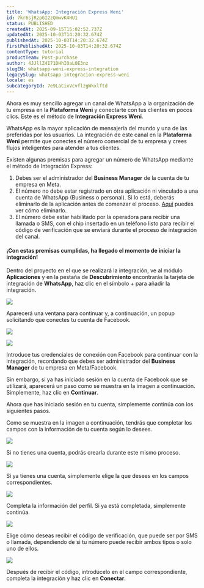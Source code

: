 ```yaml
---
title: 'WhatsApp: Integración Express Weni'
id: 7kr6sjRzpGI2zQmwvK4HU1
status: PUBLISHED
createdAt: 2025-09-15T15:02:52.737Z
updatedAt: 2025-10-03T14:20:32.674Z
publishedAt: 2025-10-03T14:20:32.674Z
firstPublishedAt: 2025-10-03T14:20:32.674Z
contentType: tutorial
productTeam: Post-purchase
author: 4JJllZ4I71DHhIOaLOE3nz
slugEN: whatsapp-weni-express-integration
legacySlug: whatsapp-integracion-express-weni
locale: es
subcategoryId: 7e9LaCixVcvflzgWkxlftd
---
```


Ahora es muy sencillo agregar un canal de WhatsApp a la organización de tu empresa en la **Plataforma Weni** y conectarte con tus clientes en pocos clics. Este es el método de **Integración Express Weni**.

WhatsApp es la mayor aplicación de mensajería del mundo y una de las preferidas por los usuarios. La integración de este canal en la **Plataforma Weni** permite que conectes el número comercial de tu empresa y crees flujos inteligentes para atender a tus clientes.

Existen algunas premisas para agregar un número de WhatsApp mediante el método de Integración Express:

1. Debes ser el administrador del **Business Manager** de la cuenta de tu empresa en Meta.
2. El número no debe estar registrado en otra aplicación ni vinculado a una cuenta de WhatsApp (Business o personal). Si lo está, deberás eliminarlo de la aplicación antes de comenzar el proceso. [Aquí](https://faq.whatsapp.com/605464643328528/?cms_platform=android&locale=pt_BR) puedes ver cómo eliminarlo.
3. El número debe estar habilitado por la operadora para recibir una llamada o SMS, con el chip insertado en un teléfono listo para recibir el código de verificación que se enviará durante el proceso de integración del canal.

#### **¡Con estas premisas cumplidas, ha llegado el momento de iniciar la integración!**

Dentro del proyecto en el que se realizará la integración, ve al módulo **Aplicaciones** y en la pestaña de **Descubrimiento** encontrarás la tarjeta de integración de **WhatsApp**, haz clic en el símbolo \+ para añadir la integración.

![](https://raw.githubusercontent.com/vtexdocs/help-center-content/refs/heads/main/docs/es/tutorials/weni-by-vtex/integraciones/whatsapp-integracion-express-weni_1.png)

Aparecerá una ventana para continuar y, a continuación, un popup solicitando que conectes tu cuenta de Facebook.

![](https://raw.githubusercontent.com/vtexdocs/help-center-content/refs/heads/main/docs/es/tutorials/weni-by-vtex/integraciones/whatsapp-integracion-express-weni_2.png)

![](https://raw.githubusercontent.com/vtexdocs/help-center-content/refs/heads/main/docs/es/tutorials/weni-by-vtex/integraciones/whatsapp-integracion-express-weni_3.png)

Introduce tus credenciales de conexión con Facebook para continuar con la integración, recordando que debes ser administrador del **Business Manager** de tu empresa en Meta/Facebook.

Sin embargo, si ya has iniciado sesión en la cuenta de Facebook que se utilizará, aparecerá un paso como se muestra en la imagen a continuación. Simplemente, haz clic en **Continuar**.

Ahora que has iniciado sesión en tu cuenta, simplemente continúa con los siguientes pasos.

Como se muestra en la imagen a continuación, tendrás que completar los campos con la información de tu cuenta según lo desees.

![](https://raw.githubusercontent.com/vtexdocs/help-center-content/refs/heads/main/docs/es/tutorials/weni-by-vtex/integraciones/whatsapp-integracion-express-weni_4.png)

Si no tienes una cuenta, podrás crearla durante este mismo proceso.

![](https://raw.githubusercontent.com/vtexdocs/help-center-content/refs/heads/main/docs/es/tutorials/weni-by-vtex/integraciones/whatsapp-integracion-express-weni_5.png)

Si ya tienes una cuenta, simplemente elige la que desees en los campos correspondientes.

![](https://raw.githubusercontent.com/vtexdocs/help-center-content/refs/heads/main/docs/es/tutorials/weni-by-vtex/integraciones/whatsapp-integracion-express-weni_6.png)

Completa la información del perfil. Si ya está completada, simplemente continúa.

![](https://raw.githubusercontent.com/vtexdocs/help-center-content/refs/heads/main/docs/es/tutorials/weni-by-vtex/integraciones/whatsapp-integracion-express-weni_7.png)

Elige cómo deseas recibir el código de verificación, que puede ser por SMS o llamada, dependiendo de si tu número puede recibir ambos tipos o solo uno de ellos.

![](https://raw.githubusercontent.com/vtexdocs/help-center-content/refs/heads/main/docs/es/tutorials/weni-by-vtex/integraciones/whatsapp-integracion-express-weni_8.png)

Después de recibir el código, introdúcelo en el campo correspondiente, completa la integración y haz clic en **Conectar**.
